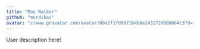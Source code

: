```yaml
---
title: "Max Walker"
github: "mordikai"
avatar: "//www.gravatar.com/avatar/b9a1f17d6071b4bba243272d88b604c3?d=identicon"
---
```


User description here!
